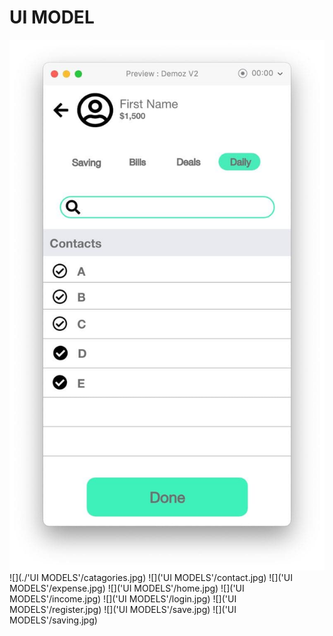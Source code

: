 # UI MODEL

![](UI_MODELS/contact.jpg)
![](./'UI MODELS'/catagories.jpg)
![]('UI MODELS'/contact.jpg)
![]('UI MODELS'/expense.jpg)
![]('UI MODELS'/home.jpg)
![]('UI MODELS'/income.jpg)
![]('UI MODELS'/login.jpg)
![]('UI MODELS'/register.jpg)
![]('UI MODELS'/save.jpg)
![]('UI MODELS'/saving.jpg)

